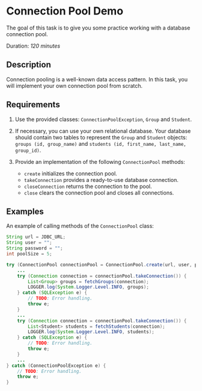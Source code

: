 # Connection Pool Demo

The goal of this task is to give you some practice working with a database connection pool.

Duration: _120 minutes_

## Description

Connection pooling is a well-known data access pattern. In this task, you will implement your own connection pool from scratch. 

## Requirements

1) Use the provided classes: `ConnectionPoolException`, `Group` and `Student`.

2) If necessary, you can use your own relational database. Your database should contain two tables to represent the `Group` and `Student` objects: `groups (id, group_name)` and `students (id, first_name, last_name, group_id)`.

3) Provide an implementation of the following `ConnectionPool` methods:
   - `create` initializes the connection pool.
   - `takeConnection` provides a ready-to-use database connection.
   - `closeConnection` returns the connection to the pool.
   - `close` clears the connection pool and closes all connections.

## Examples

An example of calling methods of the `ConnectionPool` class:

```java
String url = JDBC_URL;
String user = "";
String password = "";
int poolSize = 5;

try (ConnectionPool connectionPool = ConnectionPool.create(url, user, password, poolSize)) {
	...
	try (Connection connection = connectionPool.takeConnection()) {
		List<Group> groups = fetchGroups(connection);
		LOGGER.log(System.Logger.Level.INFO, groups);
	} catch (SQLException e) {
		// TODO: Error handling.
		throw e;
	}
	...
	try (Connection connection = connectionPool.takeConnection()) {
		List<Student> students = fetchStudents(connection);
		LOGGER.log(System.Logger.Level.INFO, students);
	} catch (SQLException e) {
		// TODO: Error handling.
		throw e;
	}
	...
} catch (ConnectionPoolException e) {
	// TODO: Error handling.
	throw e;
}
```
